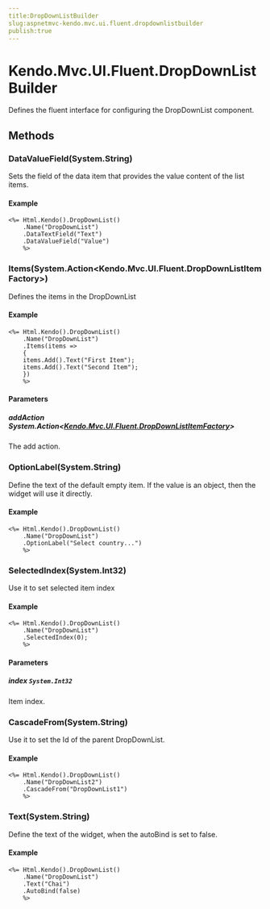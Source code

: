 ```yaml
---
title:DropDownListBuilder
slug:aspnetmvc-kendo.mvc.ui.fluent.dropdownlistbuilder
publish:true
---
```


# Kendo.Mvc.UI.Fluent.DropDownListBuilder

Defines the fluent interface for configuring the DropDownList component.

## Methods

### DataValueField(System.String)
Sets the field of the data item that provides the value content of the list items.

#### Example
    <%= Html.Kendo().DropDownList()
        .Name("DropDownList")
        .DataTextField("Text")
        .DataValueField("Value")
        %>

### Items(System.Action\<Kendo.Mvc.UI.Fluent.DropDownListItemFactory\>)
Defines the items in the DropDownList

#### Example
    <%= Html.Kendo().DropDownList()
        .Name("DropDownList")
        .Items(items =>
        {
        items.Add().Text("First Item");
        items.Add().Text("Second Item");
        })
        %>

#### Parameters

##### addAction System.Action\<[Kendo.Mvc.UI.Fluent.DropDownListItemFactory](/api/wrappers/aspnet-mvc/Kendo.Mvc.UI.Fluent/DropDownListItemFactory)\>
The add action.

### OptionLabel(System.String)
Define the text of the default empty item. If the value is an object, then the widget will use it directly.

#### Example
    <%= Html.Kendo().DropDownList()
        .Name("DropDownList")
        .OptionLabel("Select country...")
        %>

### SelectedIndex(System.Int32)
Use it to set selected item index

#### Example
    <%= Html.Kendo().DropDownList()
        .Name("DropDownList")
        .SelectedIndex(0);
        %>

#### Parameters

##### index `System.Int32`
Item index.

### CascadeFrom(System.String)
Use it to set the Id of the parent DropDownList.

#### Example
    <%= Html.Kendo().DropDownList()
        .Name("DropDownList2")
        .CascadeFrom("DropDownList1")
        %>

### Text(System.String)
Define the text of the widget, when the autoBind is set to false.

#### Example
    <%= Html.Kendo().DropDownList()
        .Name("DropDownList")
        .Text("Chai")
        .AutoBind(false)
        %>
